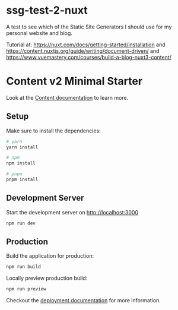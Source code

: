 # ssg-test-2-nuxt

A test to see which of the Static Site Generators I should use for my personal website and blog.

Tutorial at: <https://nuxt.com/docs/getting-started/installation> and <https://content.nuxtjs.org/guide/writing/document-driven/> and <https://www.vuemastery.com/courses/build-a-blog-nuxt3-content/>

# Content v2 Minimal Starter

Look at the [Content documentation](https://content-v2.nuxtjs.org/) to learn more.

## Setup

Make sure to install the dependencies:

```bash
# yarn
yarn install

# npm
npm install

# pnpm
pnpm install
```

## Development Server

Start the development server on <http://localhost:3000>

```bash
npm run dev
```

## Production

Build the application for production:

```bash
npm run build
```

Locally preview production build:

```bash
npm run preview
```

Checkout the [deployment documentation](https://v3.nuxtjs.org/docs/deployment) for more information.
